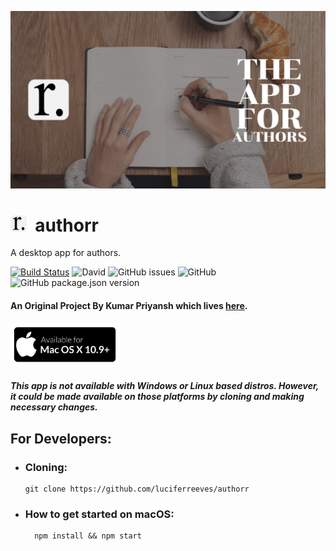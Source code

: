 ![Banner](docs/banner/Banner.png "Banner")
# <img src="docs/logo/logo.png" width="26px">&nbsp; authorr

A desktop app for authors. 

[![Build Status](https://travis-ci.com/luciferreeves/authorr.svg?branch=master)](https://travis-ci.com/luciferreeves/authorr) ![David](https://img.shields.io/david/luciferreeves/authorr.svg) ![GitHub issues](https://img.shields.io/github/issues/luciferreeves/authorr.svg) ![GitHub](https://img.shields.io/github/license/luciferreeves/authorr.svg) ![GitHub package.json version](https://img.shields.io/github/package-json/v/luciferreeves/authorr.svg) 

#### An Original Project By Kumar Priyansh which lives [here](https://luciferreeves.github.io/authorr/).

<img src="docs/extras/runsonmac.png" height="70px">

##### This app is not available with Windows or Linux based distros. However, it could be made available on those platforms by cloning and making necessary changes.

## For Developers:

- ### Cloning:
  ````
  git clone https://github.com/luciferreeves/authorr
  ````

- ### How to get started on macOS:

        npm install && npm start
